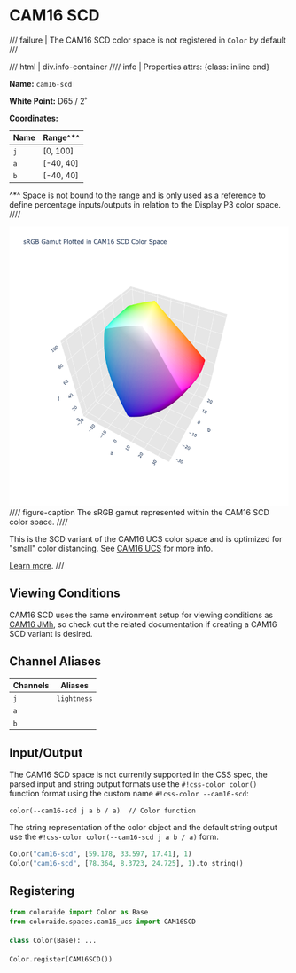 # CAM16 SCD

/// failure | The CAM16 SCD color space is not registered in `Color` by default
///

/// html | div.info-container
//// info | Properties
    attrs: {class: inline end}

**Name:** `cam16-scd`

**White Point:** D65 / 2˚

**Coordinates:**

Name | Range^\*^
---- | -----
`j`  | [0, 100]
`a`  | [-40, 40]
`b`  | [-40, 40]

^\*^ Space is not bound to the range and is only used as a reference to define percentage inputs/outputs in
relation to the Display P3 color space.
////

![CAM16 SCD](../images/cam16-scd-3d.png)
//// figure-caption
The sRGB gamut represented within the CAM16 SCD color space.
////

This is the SCD variant of the CAM16 UCS color space and is optimized for "small" color distancing. See
[CAM16 UCS](./cam16_ucs.md) for more info.

[Learn more](https://doi.org/10.1002/col.22131).
///

## Viewing Conditions

CAM16 SCD uses the same environment setup for viewing conditions as [CAM16 JMh](./cam16_jmh.md), so check out the
related documentation if creating a CAM16 SCD variant is desired.

## Channel Aliases

Channels | Aliases
-------- | -------
`j`      | `lightness`
`a`      |
`b`      |

## Input/Output

The CAM16 SCD space is not currently supported in the CSS spec, the parsed input and string output formats use
the `#!css-color color()` function format using the custom name `#!css-color --cam16-scd`:

```css-color
color(--cam16-scd j a b / a)  // Color function
```

The string representation of the color object and the default string output use the
`#!css-color color(--cam16-scd j a b / a)` form.

```py play
Color("cam16-scd", [59.178, 33.597, 17.41], 1)
Color("cam16-scd", [78.364, 8.3723, 24.725], 1).to_string()
```

## Registering

```py
from coloraide import Color as Base
from coloraide.spaces.cam16_ucs import CAM16SCD

class Color(Base): ...

Color.register(CAM16SCD())
```
